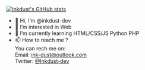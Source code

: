 
[![inkdust's GitHub stats](https://github-readme-stats.vercel.app/api?username=inkdust-dev)](https://github.com/anuraghazra/github-readme-stats)
- 👋 Hi, I’m @inkdust-dev
- 👀 I’m interested in Web
- 🌱 I’m currently learning HTML/CSS/JS  Python PHP
- 📫 How to reach me ?<br>
You can rech me on:<br>
Email:  ink-dust@outlook.com<br>
Twitter:  [@Inkdust-dev](https://twitter.com/Inkdust_dev)

<!---
seanhui-dev/seanhui-dev is a ✨ special ✨ repository because its `README.md` (this file) appears on your GitHub profile.
You can click the Preview link to take a look at your changes.
--->
